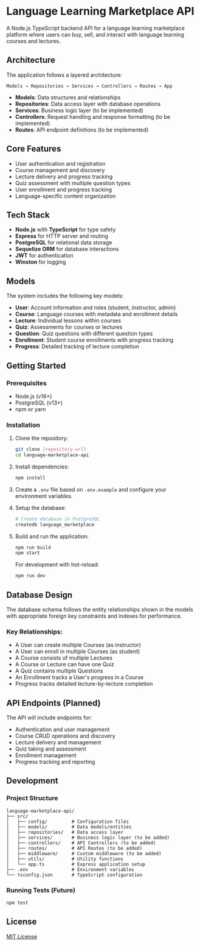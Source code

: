 # Language Learning Marketplace API

A Node.js TypeScript backend API for a language learning marketplace platform where users can buy, sell, and interact with language learning courses and lectures.

## Architecture

The application follows a layered architecture:

```
Models → Repositories → Services → Controllers → Routes → App
```

- **Models**: Data structures and relationships
- **Repositories**: Data access layer with database operations
- **Services**: Business logic layer (to be implemented)
- **Controllers**: Request handling and response formatting (to be implemented)
- **Routes**: API endpoint definitions (to be implemented)

## Core Features

- User authentication and registration
- Course management and discovery
- Lecture delivery and progress tracking
- Quiz assessment with multiple question types
- User enrollment and progress tracking
- Language-specific content organization

## Tech Stack

- **Node.js** with **TypeScript** for type safety
- **Express** for HTTP server and routing
- **PostgreSQL** for relational data storage
- **Sequelize ORM** for database interactions
- **JWT** for authentication
- **Winston** for logging

## Models

The system includes the following key models:

- **User**: Account information and roles (student, instructor, admin)
- **Course**: Language courses with metadata and enrollment details
- **Lecture**: Individual lessons within courses
- **Quiz**: Assessments for courses or lectures
- **Question**: Quiz questions with different question types
- **Enrollment**: Student course enrollments with progress tracking
- **Progress**: Detailed tracking of lecture completion

## Getting Started

### Prerequisites

- Node.js (v16+)
- PostgreSQL (v13+)
- npm or yarn

### Installation

1. Clone the repository:
   ```bash
   git clone [repository-url]
   cd language-marketplace-api
   ```

2. Install dependencies:
   ```bash
   npm install
   ```

3. Create a `.env` file based on `.env.example` and configure your environment variables.

4. Setup the database:
   ```bash
   # Create database in PostgreSQL
   createdb language_marketplace
   ```

5. Build and run the application:
   ```bash
   npm run build
   npm start
   ```

   For development with hot-reload:
   ```bash
   npm run dev
   ```

## Database Design

The database schema follows the entity relationships shown in the models with appropriate foreign key constraints and indexes for performance.

### Key Relationships:

- A User can create multiple Courses (as instructor)
- A User can enroll in multiple Courses (as student)
- A Course consists of multiple Lectures
- A Course or Lecture can have one Quiz
- A Quiz contains multiple Questions
- An Enrollment tracks a User's progress in a Course
- Progress tracks detailed lecture-by-lecture completion

## API Endpoints (Planned)

The API will include endpoints for:

- Authentication and user management
- Course CRUD operations and discovery
- Lecture delivery and management
- Quiz taking and assessment
- Enrollment management
- Progress tracking and reporting

## Development

### Project Structure

```
language-marketplace-api/
├── src/
│   ├── config/         # Configuration files
│   ├── models/         # Data models/entities
│   ├── repositories/   # Data access layer
│   ├── services/       # Business logic layer (to be added)
│   ├── controllers/    # API Controllers (to be added)
│   ├── routes/         # API Routes (to be added)
│   ├── middleware/     # Custom middleware (to be added)
│   ├── utils/          # Utility functions
│   └── app.ts          # Express application setup
├── .env                # Environment variables
└── tsconfig.json       # TypeScript configuration
```

### Running Tests (Future)

```bash
npm test
```

## License

[MIT License](LICENSE)
